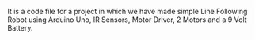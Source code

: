 It is a code file for a project in which we have made simple Line Following Robot using Arduino Uno, IR Sensors, Motor Driver, 2 Motors and a 9 Volt Battery.
